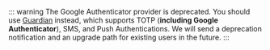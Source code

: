 ::: warning
The Google Authenticator provider is deprecated. You should use [Guardian](/multifactor-authentication/guardian) instead, which supports TOTP (**including Google Authenticator**), SMS, and Push Authentications. We will send a deprecation notification and  an upgrade path for existing users in the future.
:::
